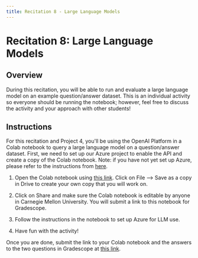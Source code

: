 ```yaml
---
title: Recitation 8 - Large Language Models
---
```

# Recitation 8: Large Language Models

## Overview 

During this recitation, you will be able to run and evaluate a large language model on an example question/answer dataset. This is an individual activity so everyone should be running the notebook; however, feel free to discuss the activity and your approach with other students!

## Instructions
For this recitation and Project 4, you'll be using the OpenAI Platform in a Colab notebook to query a large language model on a question/answer dataset. First, we need to set up our Azure project to enable the API and create a copy of the Colab notebook.
Note: if you have not yet set up Azure, please refer to the instructions from [here](https://docs.google.com/document/d/1cC95F2752ZNmAJ_VPjZmEd8UoUhBi7-lQElx6OaZFd0/edit?usp=sharing). 

1.  Open the Colab notebook using [this link](https://colab.research.google.com/drive/1Xqbt6U7wBwQk4swyYlwZPwaJ1gbbiDod?usp=sharing). Click on File --> Save as a copy in Drive to create your own copy that you will work on.

2.  Click on Share and make sure the Colab notebook is editable by anyone in Carnegie Mellon University. You will submit a link to this notebook for Gradescope.

3. Follow the instructions in the notebook to set up Azure for LLM use.

4. Have fun with the activity!

Once you are done, submit the link to your Colab notebook and the answers to the two questions in Gradescope at [this link](https://www.gradescope.com/courses/942846/assignments/5920526).
